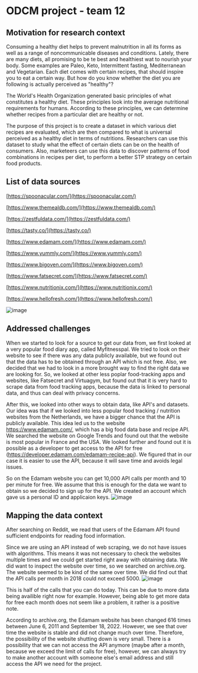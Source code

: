 # ODCM project - team 12
## Motivation for research context
Consuming a healthy diet helps to prevent malnutrition in all its forms as well as a range of noncommunicable diseases and conditions. Lately, there are many diets, all promising to be te best and healthiest wat to nourish your body. Some examples are Paleo, Keto, Intermittent fasting, Mediterranean and Vegetarian. Each diet comes with certain recipes, that should inspire you to eat a certain way. But how do you know whether the diet you are following is actually perceived as "healthy"?

The World's Health Organization generated basic principles of what constitutes a healthy diet. These principles look into the average nutritional requirements for humans. According to these principles, we can determine whether recipes from a particular diet are healthy or not.

The purpose of this project is to create a dataset in which various diet recipes are evaluated, which are then compared to what is universal perceived as a healthy diet in terms of nutritions. Researchers can use this dataset to study what the effect of certain diets can be on the health of consumers. Also, marketeers can use this data to discover patterns of food combinations in recipes per diet, to perform a better STP strategy on certain food products. 

## List of data sources
[https://spoonacular.com/](https://spoonacular.com/)

[https://www.themealdb.com/](https://www.themealdb.com/)

[https://zestfuldata.com/](https://zestfuldata.com/)

[https://tasty.co/](https://tasty.co/)

[https://www.edamam.com/](https://www.edamam.com/)

[https://www.yummly.com/](https://www.yummly.com/)

[https://www.bigoven.com/](https://www.bigoven.com/)

[https://www.fatsecret.com/](https://www.fatsecret.com/)

[https://www.nutritionix.com/](https://www.nutritionix.com/)

[https://www.hellofresh.com/](https://www.hellofresh.com/)

![image](https://user-images.githubusercontent.com/90378626/191676945-32a182ed-a75a-444f-be0d-a3cec6e23b41.png)


## Addressed challenges

When we started to look for a source to get our data from, we first looked at a very popular food diary app, called Myfitnesspal. We tried to look on their website to see if there was any data publicly available, but we found out that the data has to be obtained through an API which is not free. Also, we decided that we had to look in a more brought way to find the right data we are looking for. So, we looked at other less poplar food-tracking apps and websites, like Fatsecret and Virtuagym, but found out that it is very hard to scrape data from food tracking apps, because the data is linked to personal data, and thus can deal with privacy concerns.

After this, we looked into other ways to obtain data, like API's and datasets. Our idea was that if we looked into less popular food tracking / nutrition websites from the Netherlands, we have a bigger chance that the API is publicly available. This idea led us to the website https://www.edamam.com/, which has a big food data base and recipe API. We searched the website on Google Trends and found out that the website is most popular in France and the USA. We looked further and found out it is possible as a developer to get access to the API for free (https://developer.edamam.com/edamam-recipe-api). We figured that in our case it is easier to use the API, because it will save time and avoids legal issues.

So on the Edamam website you can get 10,000 API calls per month and 10 per minute for free. We assume that this is enough for the data we want to obtain so we decided to sign up for the API. We created an account which gave us a personal ID and applicaion keys.
![image](https://user-images.githubusercontent.com/90378626/191082706-1ebe7d1a-52b5-4270-bc4e-024ce573cdb3.png)

## Mapping the data context

After searching on Reddit, we read that users of the Edamam API found sufficient endpoints for reading food information. 

Since we are using an API instead of web scraping, we do not have issues with algorithms. This means it was not necessary to check the websites multiple times and we could get started right away with obtaining data. We did want to inspect the website over time, so we searched on archive.org. The website seemed to be kind of the same over time. We did find out that the API calls per month in 2018 could not exceed 5000. 
![image](https://user-images.githubusercontent.com/90378626/191202417-acac68e2-e0c8-41a4-b1ff-1112239412c7.png)


This is half of the calls that you can do today. This can be due to more data being availible right now for example. However, being able to get more data for free each month does not seem like a problem, it rather is a positive note.

According to archive.org, the Edamam website has been changed 616 times between June 6, 2011 and September 18, 2022. However, we see that over time the website is stable and did not change much over time. Therefore, the possibility of the website shutting down is very small. There is a possibility that we can not access the API anymore (maybe after a month, because we exceed the limit of calls for free), however, we can always try to make another account with someone else's email address and still access the API we need for the project.


